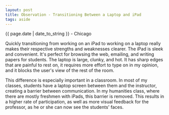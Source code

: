 ```yaml
---
layout: post
title: Observation - Transitioning Between a Laptop and iPad
tags: aside
---
```


<p class="meta">{{ page.date | date_to_string }} - Chicago</p>

<p>Quickly transitioning from working on an iPad to working on a laptop really makes their respective strengths and weaknesses clearer. The iPad is sleek and convenient. It's perfect for browsing the web, emailing, and writing papers for students. The laptop is large, clunky, and hot. It has sharp edges that are painful to rest on, it requires more effort to type on in my opinion, and it blocks the user's view of the rest of the room.</p>
<p>This difference is especially important in a classroom. In most of my classes, students have a laptop screen between them and the instructor, creating a barrier between communication. In my humanities class, where there are mostly freshmen with iPads, this barrier is removed. This results in a higher rate of participation, as well as more visual feedback for the professor, as he or she can now see the students' faces.</p>